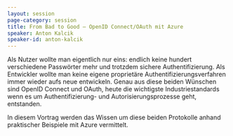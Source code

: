 ```yaml
---
layout: session
page-category: session
title: From Bad to Good – OpenID Connect/OAuth mit Azure
speaker: Anton Kalcik
speaker-id: anton-kalcik
---
```


Als Nutzer wollte man eigentlich nur eins: endlich keine hundert verschiedene Passwörter mehr und trotzdem sichere Authentifizierung. Als Entwickler wollte man keine eigene proprietäre Authentifizierungsverfahren immer wieder aufs neue entwickeln. Genau aus diese beiden Wünschen sind OpenID Connect und OAuth, heute die wichtigste Industriestandards wenn es um Authentifizierung- und Autorisierungsprozesse geht, entstanden. 

In diesem Vortrag werden das Wissen um diese beiden Protokolle anhand praktischer Beispiele mit Azure vermittelt.